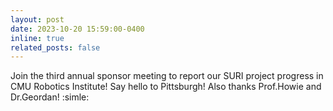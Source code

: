 ```yaml
---
layout: post
date: 2023-10-20 15:59:00-0400
inline: true
related_posts: false
---
```


Join the third annual sponsor meeting to report our SURI project progress in CMU Robotics Institute! Say hello to Pittsburgh! Also thanks Prof.Howie and Dr.Geordan! :simle:
